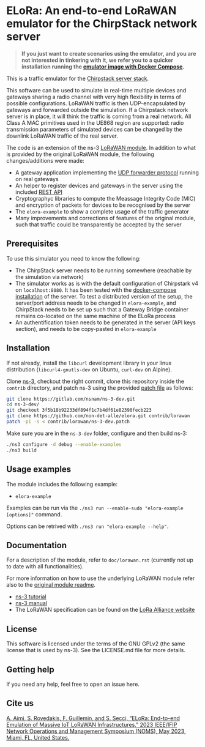 # ELoRa: An end-to-end LoRaWAN emulator for the ChirpStack network server

>**If you just want to create scenarios using the emulator, and you are not interested in tinkering with it, we refer you to a quicker installation running the [emulator image with Docker Compose](https://github.com/non-det-alle/elora-docker).**

This is a traffic emulator for the [Chirpstack server stack](https://www.chirpstack.io/ "ChirpStack, open-source LoRaWAN® Network Server"). 

This software can be used to simulate in real-time multiple devices and gateways sharing a radio channel with very high flexibility in terms of possible configurations. LoRaWAN traffic is then UDP-encapsulated by gateways and forwarded outside the simulation. If a Chirpstack network server is in place, it will think the traffic is coming from a real network. All Class A MAC primitives used in the UE868 region are supported: radio transmission parameters of simulated devices can be changed by the downlink LoRaWAN traffic of the real server. 

The code is an extension of the ns-3 [LoRaWAN module](https://github.com/signetlabdei/lorawan "LoRaWAN ns-3 module"). In addition to what is provided by the original LoRaWAN module, the following changes/additions were made:

* A gateway application implementing the [UDP forwarder protocol](https://github.com/Lora-net/packet_forwarder/blob/master/PROTOCOL.TXT "Semtech packet forwarder implementation") running on real gateways
* An helper to register devices and gateways in the server using the included [REST API](https://github.com/chirpstack/chirpstack-rest-api "ChirpStack gRPC to REST API proxy")
* Cryptographyc libraries to compute the Meassage Integrity Code (MIC) and encryption of packets for devices to be recognised by the server
* The `elora-example` to show a complete usage of the traffic generator
* Many improvements and corrections of features of the original module, such that traffic could be transparently be accepted by the server

## Prerequisites ##

To use this simulator you need to know the following:

* The ChirpStack server needs to be running somewhere (reachable by the simulation via network)
* The simulator works as is with the default configuration of Chirpstark v4 on `localhost:8080`. It has been tested with the [docker-compose installation](https://www.chirpstack.io/docs/getting-started/docker.html "Chirpstack docs: Quickstart Docker Compose") of the server. To test a distributed version of the setup, the server/port address needs to be changed in `elora-example`, and ChirpStack needs to be set up such that a Gateway Bridge container remains co-located on the same machine of the ELoRa process
* An authentification token needs to be generated in the server (API keys section), and needs to be copy-pasted in `elora-example`

## Installation ##

If not already, install the `libcurl` development library in your linux distribution (`libcurl4-gnutls-dev` on Ubuntu, `curl-dev` on Alpine).

Clone [ns-3](https://www.nsnam.org "ns-3 Website"), checkout the right commit, clone this repository inside the `contrib` directory, and patch ns-3 using the provided [patch file](ns-3-dev.patch) as follows:

```bash
git clone https://gitlab.com/nsnam/ns-3-dev.git
cd ns-3-dev/
git checkout 3f5b18b92233df894f1c7b4df61e82390fecb223
git clone https://github.com/non-det-alle/elora.git contrib/lorawan
patch -p1 -s < contrib/lorawan/ns-3-dev.patch
```

Make sure you are in the `ns-3-dev` folder, configure and then build ns-3:

```bash
./ns3 configure -d debug --enable-examples
./ns3 build
```
## Usage examples ##

The module includes the following example:

- `elora-example`

Examples can be run via the `./ns3 run --enable-sudo "elora-example [options]"` command.

Options can be retrived with `./ns3 run "elora-example --help"`.

## Documentation ##

For a description of the module, refer to `doc/lorawan.rst` (currently not up to date with all functionalities).

For more information on how to use the underlying LoRaWAN module refer also to the [original module readme](https://github.com/signetlabdei/lorawan/blob/e8f7a21044418e92759d5c7c4bcab147cdaf05b3/README.md "LoRaWAN ns-3 module README").

- [ns-3 tutorial](https://www.nsnam.org/docs/tutorial/html "ns-3 Tutorial")
- [ns-3 manual](https://www.nsnam.org/docs/manual/html "ns-3 Manual")
- The LoRaWAN specification can be found on the [LoRa Alliance
  website](http://www.lora-alliance.org)

## License ##

This software is licensed under the terms of the GNU GPLv2 (the same license
that is used by ns-3). See the LICENSE.md file for more details.

## Getting help ##

If you need any help, feel free to open an issue here.

## Cite us ##
[A. Aimi, S. Rovedakis, F. Guillemin, and S. Secci, “ELoRa: End-to-end Emulation of Massive IoT LoRaWAN Infrastructures,” 2023 IEEE/IFIP Network Operations and Management Symposium (NOMS), May 2023, Miami, FL, United States.](https://hal.science/hal-04025834)
